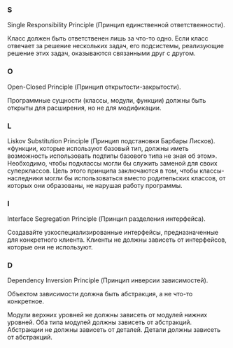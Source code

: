 ### S
Single Responsibility Principle (Принцип единственной ответственности).

Класс должен быть ответственен лишь за что-то одно. Если класс отвечает за решение нескольких задач, его подсистемы, реализующие решение этих задач, оказываются связанными друг с другом.

### O
Open-Closed Principle (Принцип открытости-закрытости).

Программные сущности (классы, модули, функции) должны быть открыты для расширения, но не для модификации.
### L
Liskov Substitution Principle (Принцип подстановки Барбары Лисков).
«функции, которые используют базовый тип, должны иметь возможность использовать подтипы базового типа не зная об этом».
Необходимо, чтобы подклассы могли бы служить заменой для своих суперклассов.
Цель этого принципа заключаются в том, чтобы классы-наследники могли бы использоваться вместо родительских классов, от которых они образованы, не нарушая работу программы.
### I
Interface Segregation Principle (Принцип разделения интерфейса).

Создавайте узкоспециализированные интерфейсы, предназначенные для конкретного клиента. Клиенты не должны зависеть от интерфейсов, которые они не используют.

### D
Dependency Inversion Principle (Принцип инверсии зависимостей).

Объектом зависимости должна быть абстракция, а не что-то конкретное.

Модули верхних уровней не должны зависеть от модулей нижних уровней. Оба типа модулей должны зависеть от абстракций.
Абстракции не должны зависеть от деталей. Детали должны зависеть от абстракций.

